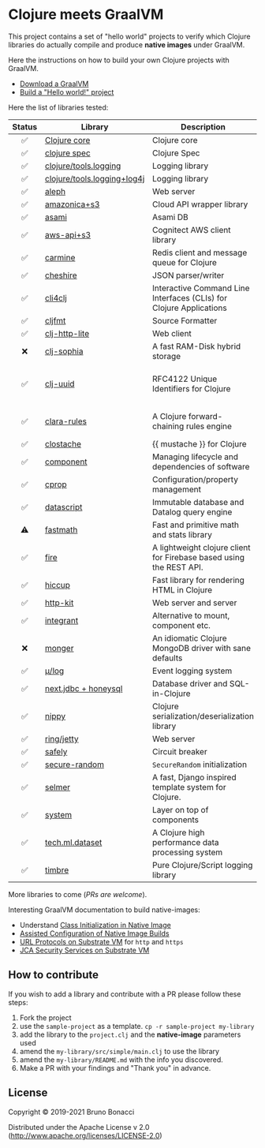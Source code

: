 # Clojure meets GraalVM

This project contains a set of "hello world" projects to verify which
Clojure libraries do actually compile and produce **native images**
under GraalVM.

Here the instructions on how to build your own Clojure projects with GraalVM.

  - [Download a GraalVM](https://github.com/graalvm/graalvm-ce-builds/releases)
  - [Build a "Hello world!" project](./doc/clojure-graalvm-native-binary.md)


Here the list of libraries tested:

| Status             | Library                                              | Description                                                         | Remarks                        |
|:------------------:|------------------------------------------------------|---------------------------------------------------------------------|--------------------------------|
| :white_check_mark: | [Clojure core](./clojure)                            | Clojure core                                                        |                                |
| :white_check_mark: | [clojure spec](./spec)                               | Clojure Spec                                                        |                                |
| :white_check_mark: | [clojure/tools.logging](./tools-logging)             | Logging library                                                     |                                |
| :white_check_mark: | [clojure/tools.logging+log4j](./tools-logging-log4j) | Logging library                                                     |                                |
| :white_check_mark: | [aleph](./aleph)                                     | Web server                                                          |                                |
| :white_check_mark: | [amazonica+s3](./amazonica-s3)                       | Cloud API wrapper library                                           |                                |
| :white_check_mark: | [asami](./asami)                                     | Asami DB                                                            |                                |
| :white_check_mark: | [aws-api+s3](./aws-api-s3)                           | Cognitect AWS client library                                        |                                |
| :white_check_mark: | [carmine](./carmine)                                 | Redis client and message queue for Clojure                          |                                |
| :white_check_mark: | [cheshire](./cheshire)                               | JSON parser/writer                                                  |                                |
| :white_check_mark: | [cli4clj](./cli4clj)                                 | Interactive Command Line Interfaces (CLIs) for Clojure Applications |                                |
| :white_check_mark: | [cljfmt](./cljfmt)                                   | Source Formatter                                                    |                                |
| :white_check_mark: | [clj-http-lite](./clj-http-lite)                     | Web client                                                          |                                |
| :x:                | [clj-sophia](./clj-sophia)                           | A fast RAM-Disk hybrid storage                                      | *Runtime error/JNA*            |
| :white_check_mark: | [clj-uuid](./clj-uuid)                               | RFC4122 Unique Identifiers for Clojure                              | No objects in namespaced uuids |
| :white_check_mark: | [clara-rules](./clara-rules)                         | A Clojure forward-chaining rules engine                             | *Using AOT compiled session*   |
| :white_check_mark: | [clostache](./clostache)                             | {{ mustache }} for Clojure                                          |                                |
| :white_check_mark: | [component](./component)                             | Managing lifecycle and dependencies of software                     |                                |
| :white_check_mark: | [cprop](./cprop)                                     | Configuration/property management                                   |                                |
| :white_check_mark: | [datascript](./datascript)                           | Immutable database and Datalog query engine                         |                                |
| :warning:          | [fastmath](./fastmath)                               | Fast and primitive math and stats library                           | *See README*                   |
| :white_check_mark: | [fire](./fire)                                       | A lightweight clojure client for Firebase based using the REST API. |                                |
| :white_check_mark: | [hiccup](./hiccup)                                   | Fast library for rendering HTML in Clojure                          |                                |
| :white_check_mark: | [http-kit](./http-kit)                               | Web server and server                                               |                                |
| :white_check_mark: | [integrant](./integrant)                             | Alternative to mount, component etc.                                |                                |
| :x:                | [monger](./monger)                                   | An idiomatic Clojure MongoDB driver with sane defaults              |                                |
| :white_check_mark: | [μ/log](./mulog)                                     | Event logging system                                                |                                |
| :white_check_mark: | [next.jdbc + honeysql](./next-jdbc)                  | Database driver and SQL-in-Clojure                                  |                                |
| :white_check_mark: | [nippy](./nippy)                                     | Clojure serialization/deserialization library                       |                                |
| :white_check_mark: | [ring/jetty](./ring-jetty)                           | Web server                                                          |                                |
| :white_check_mark: | [safely](./safely)                                   | Circuit breaker                                                     |                                |
| :white_check_mark: | [secure-random](./secure-random)                     | `SecureRandom` initialization                                       |                                |
| :white_check_mark: | [selmer](./selmer)                                   | A fast, Django inspired template system for Clojure.                |                                |
| :white_check_mark: | [system](./system)                                   | Layer on top of components                                          |                                |
| :white_check_mark: | [tech.ml.dataset](./tech.ml.dataset)                 | A Clojure high performance data processing system                   |                                |
| :white_check_mark: | [timbre](./timbre)                                   | Pure Clojure/Script logging library                                 |                                |


More libraries to come (*PRs are welcome*).

Interesting GraalVM documentation to build native-images:

  - Understand [Class Initialization in Native Image](https://github.com/oracle/graal/blob/master/substratevm/ClassInitialization.md)
  - [Assisted Configuration of Native Image Builds](https://github.com/oracle/graal/blob/master/substratevm/BuildConfiguration.md#assisted-configuration-of-native-image-builds)
  - [URL Protocols on Substrate VM](https://github.com/oracle/graal/blob/master/substratevm/URLProtocols.md) for `http` and `https`
  - [JCA Security Services on Substrate VM](https://github.com/oracle/graal/blob/master/substratevm/JCASecurityServices.md)


## How to contribute

If you wish to add a library and contribute with a PR please follow these steps:

  1. Fork the project
  2. use the `sample-project` as a template. `cp -r sample-project my-library`
  3. add the library to the `project.clj` and the **native-image** parameters used
  4. amend the `my-library/src/simple/main.clj` to use the library
  5. amend the `my-library/README.md` with the info you discovered.
  6. Make a PR with your findings and "Thank you" in advance.

## License

Copyright © 2019-2021 Bruno Bonacci

Distributed under the Apache License v 2.0 (http://www.apache.org/licenses/LICENSE-2.0)
